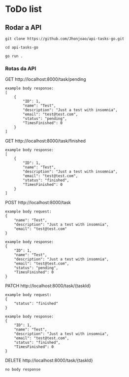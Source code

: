 # ToDo list

## Rodar a API

    git clone https://github.com/Jhonjoao/api-tasks-go.git
    
    cd api-tasks-go
    
    go run .
    

### Rotas da API

   GET http://localhost:8000/task/pending
    
    example body response:
    [
        {
            "ID": 1,
            "name": "Test",
            "description": "Just a test with insomnia",
            "email": "test@test.com",
            "status": "pending",
            "TimesFinished": 0
        }
    ]
   
   GET http://localhost:8000/task/finished
   
    example body response:
    [
        {
            "ID": 1,
            "name": "Test",
            "description": "Just a test with insomnia",
            "email": "test@test.com",
            "status": "finished",
            "TimesFinished": 0
        }
    ]
   
   POST http://localhost:8000/task
   
    example body request:
    {
        "name": "Test",
        "description": "Just a test with insomnia",
        "email": "test@test.com"
    }
    
    example body response:
    {
        "ID": 1,
        "name": "Test",
        "description": "Just a test with insomnia",
        "email": "test@test.com",
        "status": "pending",
        "TimesFinished": 0
    }
   
   PATCH http://localhost:8000/task/{taskId}
   
    example body request:
    {
	    "status": "finished"
    }
    
    example body response: 
    {
        "ID": 1,
        "name": "Test",
        "description": "Just a test with insomnia",
        "email": "test@test.com",
        "status": "finished",
        "TimesFinished": 0
    }
   
   DELETE http://localhost:8000/task/{taskId}
   
    no body response

